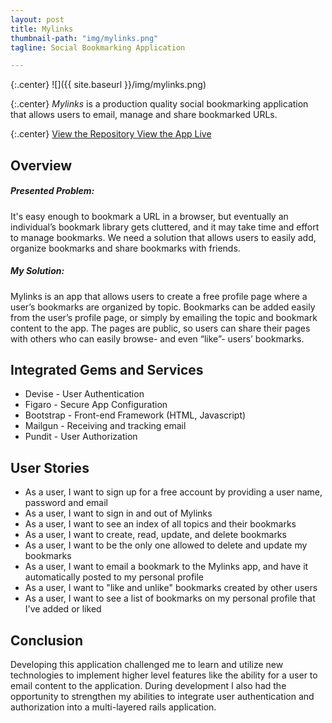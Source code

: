 ```yaml
---
layout: post
title: Mylinks
thumbnail-path: "img/mylinks.png"
tagline: Social Bookmarking Application

---
```


{:.center}
![]({{ site.baseurl }}/img/mylinks.png)

{:.center}
_Mylinks_ is a production quality social bookmarking application that allows users to email, manage and share bookmarked URLs.

{:.center}
<a href="https://github.com/comfortcode/mylinks" target="_blank" class="button">View the Repository
  <i class="fa fa-fw fa-github"></i>
</a>
<a href="https://mylinks-app.herokuapp.com/" target="_blank" class="button">View the App Live
  <i class="fa fa-fw fa-external-link-square"></i>
</a>

## Overview

##### Presented Problem:
It's easy enough to bookmark a URL in a browser, but eventually an individual’s  bookmark library gets cluttered, and it may take time and effort to manage bookmarks. We need a solution that allows users to easily add, organize bookmarks and share bookmarks with friends.

##### My Solution:
Mylinks is an app that allows users to create a free profile page where a user’s bookmarks are organized by topic. Bookmarks can be added easily from the user’s profile page, or simply by emailing the topic and bookmark content to the app. The pages are public, so users can share their pages with others who can easily browse- and even “like”- users’ bookmarks.

## Integrated Gems and Services
* Devise - User Authentication
* Figaro - Secure App Configuration
* Bootstrap - Front-end Framework (HTML, Javascript)
* Mailgun - Receiving and tracking email
* Pundit - User Authorization

## User Stories
* As a user, I want to sign up for a free account by providing a user name, password and email
* As a user, I want to sign in and out of Mylinks
* As a user, I want to see an index of all topics and their bookmarks
* As a user, I want to create, read, update, and delete bookmarks
* As a user, I want to be the only one allowed to delete and update my bookmarks
* As a user, I want to email a bookmark to the Mylinks app, and have it automatically posted to my personal profile
* As a user, I want to "like and unlike" bookmarks created by other users
* As a user, I want to see a list of bookmarks on my personal profile that I've added or liked

## Conclusion
Developing this application challenged me to learn and utilize new technologies to implement higher level features like the ability for a user to email content to the application. During development I also had the opportunity to strengthen my abilities to integrate user authentication and authorization into a multi-layered rails application.